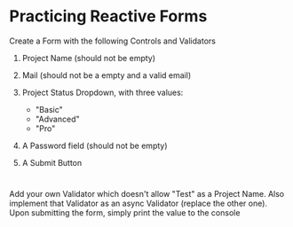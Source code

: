 # Practicing Reactive Forms

Create a Form with the following Controls and Validators

1. Project Name (should not be empty)

2. Mail (should not be a empty and a valid email)

3. Project Status Dropdown, with three values:

   - "Basic"
   - "Advanced"
   - "Pro"

4. A Password field (should not be empty)

5. A Submit Button

#

Add your own Validator which doesn't allow "Test" as a Project Name. Also implement that Validator as an async Validator (replace the other one). Upon submitting the form, simply print the value to the console
